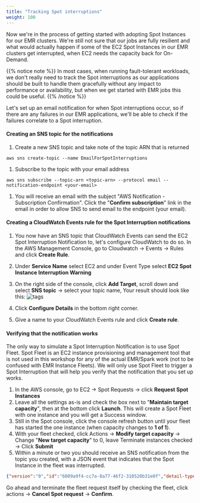 ```yaml
---
title: "Tracking Spot interruptions"
weight: 100
---
```


Now we're in the process of getting started with adopting Spot Instances for our EMR clusters. We're still not sure that our jobs are fully resilient and what would actually happen if some of the EC2 Spot Instances in our EMR clusters get interrupted, when EC2 needs the capacity back for On-Demand.

{{% notice note %}}
In most cases, when running fault-tolerant workloads, we don't really need to track the Spot interruptions as our applications should be built to handle them gracefully without any impact to performance or availability, but when we get started with EMR jobs this could be useful.
{{% /notice %}}


Let's set up an email notification for when Spot interruptions occur, so if there are any failures in our EMR applications, we'll be able to check if the failures correlate to a Spot interruption.

#### Creating an SNS topic for the notifications
1. Create a new SNS topic and take note of the topic ARN that is returned
```
aws sns create-topic --name EmailForSpotInterruptions
```
1. Subscribe to the topic with your email address
```
aws sns subscribe --topic-arn <topic-arn> --protocol email --notification-endpoint <your-email>
```
1. You will receive an email with the subject "AWS Notification - Subscription Confirmation". Click the "**Confirm subscription**" link in the email in order to allow SNS to send email to the endpoint (your email).

#### Creating a CloudWatch Events rule for the Spot Interruption notifications

1. You now have an SNS topic that CloudWatch Events can send the EC2 Spot Interruption Notification to, let's configure CloudWatch to do so. In the AWS Management Console, go to Cloudwatch -> Events -> Rules and click **Create Rule**.

1. Under **Service Name** select EC2 and under Event Type select **EC2 Spot Instance Interruption Warning**

1. On the right side of the console, click **Add Target**, scroll down and select **SNS topic** -> select your topic name, Your result should look like this: 
![tags](/images/running-emr-spark-apps-on-spot/cloudwatcheventsrule.png)
1. Click **Configure Details** in the  bottom right corner.
1. Give a name to your CloudWatch Events rule and click **Create rule**.

#### Verifying that the notification works

The only way to simulate a Spot Interruption Notification is to use Spot Fleet. Spot Fleet is an EC2 instance provisioning and management tool that is not used in this workshop for any of the actual EMR/Spark work (not to be confused with EMR Instance Fleets). We will only use Spot Fleet to trigger a Spot Interruption that will help you verify that the notification that you set up works.

1. In the AWS console, go to EC2 -> Spot Requests -> click **Request Spot Instances**
1. Leave all the settings as-is and check the box next to "**Maintain target capacity**", then at the bottom click **Launch**. This will create a Spot Fleet with one instance and you will get a Success window.
1. Still in the Spot console, click the console refresh button until your fleet has started the one instance (when capacity changes to **1 of 1**). 
1. With your fleet checked, click Actions -> **Modify target capacity** -> Change "**New target capacity**" to 0, leave Terminate instances checked -> Click **Submit**
1. Within a minute or two you should receive an SNS notification from the topic you created, with a JSON event that indicates that the Spot Instance in the fleet was interrupted.

```json
{"version":"0","id":"6009a9f4-cc7a-8a77-46f2-310520b31e0f","detail-type":"EC2 Spot Instance Interruption Warning","source":"aws.ec2","account":"<account-id>","time":"2019-05-27T04:52:57Z","region":"eu-west-1","resources":["arn:aws:ec2:eu-west-1b:instance/i-0481ef86f172b68d7"],"detail":{"instance-id":"i-0481ef86f172b68d7","instance-action":"terminate"}}
```

Go ahead and terminate the fleet request itself by checking the fleet, click actions -> **Cancel Spot request** -> **Confirm**.



